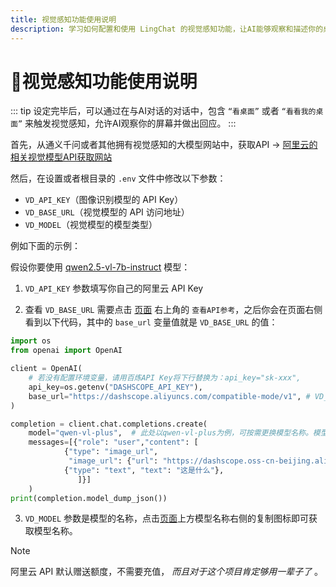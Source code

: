 ```yaml
---
title: 视觉感知功能使用说明
description: 学习如何配置和使用 LingChat 的视觉感知功能，让AI能够观察和描述你的桌面内容。
---
```


# 🌈视觉感知功能使用说明

::: tip
设定完毕后，可以通过在与AI对话的对话中，包含 `“看桌面”` 或者 `“看看我的桌面”` 来触发视觉感知，允许AI观察你的屏幕并做出回应。
:::

首先，从通义千问或者其他拥有视觉感知的大模型网站中，获取API -> [阿里云的相关视觉模型API获取网站](https://bailian.console.aliyun.com/?tab=api#/api)

然后，在设置或者根目录的 `.env` 文件中修改以下参数：

- `VD_API_KEY`（图像识别模型的 API Key）
- `VD_BASE_URL`（视觉模型的 API 访问地址）
- `VD_MODEL`（视觉模型的模型类型）

例如下面的示例：

假设你要使用 [qwen2.5-vl-7b-instruct](https://bailian.console.aliyun.com/?tab=model&accounttraceid=bef5c4d0bc384ad294f43f844ed11cd9thwc#/model-market/detail/qwen2.5-vl-7b-instruct) 模型：

1. `VD_API_KEY` 参数填写你自己的阿里云 API Key

2. 查看 `VD_BASE_URL` 需要点击 [页面](https://bailian.console.aliyun.com/?tab=model&accounttraceid=bef5c4d0bc384ad294f43f844ed11cd9thwc#/model-market/detail/qwen2.5-vl-7b-instruct) 右上角的 `查看API参考`，之后你会在页面右侧看到以下代码，其中的 `base_url` 变量值就是 `VD_BASE_URL` 的值：

```python
import os
from openai import OpenAI

client = OpenAI(
    # 若没有配置环境变量，请用百炼API Key将下行替换为：api_key="sk-xxx",
    api_key=os.getenv("DASHSCOPE_API_KEY"),
    base_url="https://dashscope.aliyuncs.com/compatible-mode/v1", # VD_BASE_URL的值
)

completion = client.chat.completions.create(
    model="qwen-vl-plus",  # 此处以qwen-vl-plus为例，可按需更换模型名称。模型列表：https://help.aliyun.com/zh/model-studio/getting-started/models
    messages=[{"role": "user","content": [
            {"type": "image_url",
             "image_url": {"url": "https://dashscope.oss-cn-beijing.aliyuncs.com/images/dog_and_girl.jpeg"}},
            {"type": "text", "text": "这是什么"},
               ]}]
    )
print(completion.model_dump_json())
```

3. `VD_MODEL` 参数是模型的名称，点击[页面](https://bailian.console.aliyun.com/?tab=model&accounttraceid=bef5c4d0bc384ad294f43f844ed11cd9thwc#/model-market/detail/qwen2.5-vl-7b-instruct)上方模型名称右侧的复制图标即可获取模型名称。

> [!NOTE]
> 阿里云 API 默认赠送额度，不需要充值， *而且对于这个项目肯定够用一辈子了* 。
